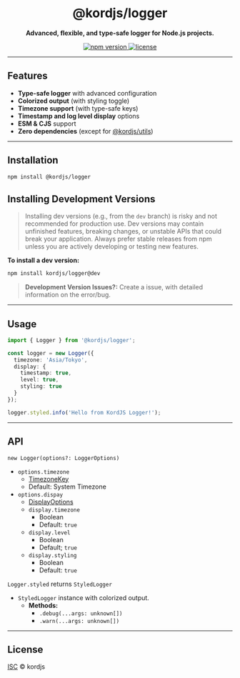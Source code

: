 <div align="center">
  <h1>@kordjs/logger</h1>
  <p>
    <b>Advanced, flexible, and type-safe logger for Node.js projects.</b>
  </p>
  <p>
    <a href="https://www.npmjs.com/package/@kordjs/logger">
      <img src="https://img.shields.io/npm/v/@kordjs/logger?style=flat-square" alt="npm version" />
    </a>
    </a>
    <a href="https://github.com/kordjs/logger/blob/main/LICENSE">
      <img src="https://img.shields.io/github/license/kordjs/logger?style=flat-square" alt="license" />
    </a>
  </p>
</div>

---

## Features

- **Type-safe logger** with advanced configuration
- **Colorized output** (with styling toggle)
- **Timezone support** (with type-safe keys)
- **Timestamp and log level display** options
- **ESM & CJS** support
- **Zero dependencies** (except for [@kordjs/utils](https://github.com/kordjs/utils))

---

## Installation

```sh
npm install @kordjs/logger
```

## **Installing Development Versions**

> Installing dev versions (e.g., from the `dev` branch) is risky and not recommended for production use. Dev versions may contain unfinished features, breaking changes, or unstable APIs that could break your application. Always prefer stable releases from npm unless you are actively developing or testing new features.

**To install a dev version:**

```sh
npm install kordjs/logger@dev
```

> **Development Version Issues?:** Create a issue, with detailed information on the error/bug.

---

## Usage

```ts
import { Logger } from '@kordjs/logger';

const logger = new Logger({
  timezone: 'Asia/Tokyo',
  display: {
    timestamp: true,
    level: true,
    styling: true
  }
});

logger.styled.info('Hello from KordJS Logger!');
```

---

## API

`new Logger(options?: LoggerOptions)`

- `options.timezone`
  - [TimezoneKey](https://github.com)
  - Default: System Timezone
- `options.dispay`
  - [DisplayOptions](https://github.com)
  - `display.timezone`
    - Boolean
    - Default: `true`
  - `display.level`
    - Boolean
    - Default; `true`
  - `display.styling`
    - Boolean
    - Default: `true`

`Logger.styled` returns `StyledLogger`

- `StyledLogger` instance with colorized output.
  - **Methods:**
    - `.debug(...args: unknown[])`
    - `.warn(...args: unknown[])`

---

## License

[ISC](./LICENSE) ©️ kordjs
